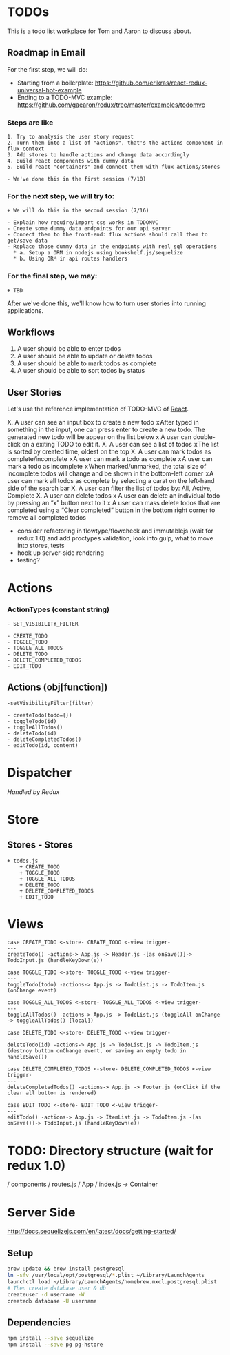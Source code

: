 # TODOs

This is a todo list workplace for Tom and Aaron to discuss about.

## Roadmap in Email

For the first step, we will do:
* Starting from a boilerplate: https://github.com/erikras/react-redux-universal-hot-example
* Ending to a TODO-MVC example: https://github.com/gaearon/redux/tree/master/examples/todomvc

### Steps are like

    1. Try to analysis the user story request
    2. Turn them into a list of "actions", that's the actions component in flux context
    3. Add stores to handle actions and change data accordingly
    4. Build react components with dummy data
    5. Build react "containers" and connect them with flux actions/stores

    - We've done this in the first session (7/10)

### For the next step, we will try to:

    + We will do this in the second session (7/16)

    - Explain how require/import css works in TODOMVC
    - Create some dummy data endpoints for our api server
    - Connect them to the front-end: flux actions should call them to get/save data
    - Replace those dummy data in the endpoints with real sql operations
      * a. Setup a ORM in nodejs using bookshelf.js/sequelize
      * b. Using ORM in api routes handlers

### For the final step, we may:

    + TBD

After we've done this, we'll know how to turn user stories into running applications.

## Workflows

1. A user should be able to enter todos
2. A user should be able to update or delete todos
3. A user should be able to mark todos as complete
4. A user should be able to sort todos by status

## User Stories

Let's use the reference implementation of TODO-MVC of [React](http://todomvc.com/examples/react/#/).

X. A user can see an input box to create a new todo
 x After typed in something in the input, one can press enter to create a new todo. The generated new todo will be appear on the list below
 x A user can double-click on a exiting TODO to edit it.
X. A user can see a list of todos
 x The list is sorted by created time, oldest on the top
X.  A user can mark todos as complete/incomplete
 x A user can mark a todo as complete
 x A user can mark a todo as incomplete
 x When marked/unmarked, the total size of incomplete todos will change and be shown in the bottom-left corner
 x A user can mark all todos as complete by selecting a carat on the left-hand side of the search bar
X. A user can filter the list of todos by: All, Active, Complete
X. A user can delete todos
 x A user can delete an individual todo by pressing an “x” button next to it
 x A user can mass delete todos that are completed using a “Clear completed” button in the bottom right corner to remove all completed todos

- consider refactoring in flowtype/flowcheck and immutablejs (wait for redux 1.0) and add proctypes validation, look into gulp, what to move into stores, tests
- hook up server-side rendering
- testing?

# Actions

### ActionTypes (constant string)
    - SET_VISIBILITY_FILTER

    - CREATE_TODO
    - TOGGLE_TODO
    - TOGGLE_ALL_TODOS
    - DELETE_TODO
    - DELETE_COMPLETED_TODOS
    - EDIT_TODO    

## Actions (obj[function])
    -setVisibilityFilter(filter)

    - createTodo(todo={})
    - toggleTodo(id)
    - toggleAllTodos()
    - deleteTodo(id)
    - deleteCompletedTodos()
    - editTodo(id, content)

# Dispatcher

*Handled by Redux*

# Store

## Stores - Stores
    + todos.js
        + CREATE_TODO
        + TOGGLE_TODO
        + TOGGLE_ALL_TODOS
        + DELETE_TODO
        + DELETE_COMPLETED_TODOS
        + EDIT_TODO

# Views

    case CREATE_TODO <-store- CREATE_TODO <-view trigger-
    ---
    createTodo() -actions-> App.js -> Header.js -[as onSave()]-> TodoInput.js (handleKeyDown(e))

    case TOGGLE_TODO <-store- TOGGLE_TODO <-view trigger-
    ---
    toggleTodo(todo) -actions-> App.js -> TodoList.js -> TodoItem.js (onChange event)

    case TOGGLE_ALL_TODOS <-store- TOGGLE_ALL_TODOS <-view trigger-
    ---
    toggleAllTodos() -actions-> App.js -> TodoList.js (toggleAll onChange -> toggleAllTodos() [local])

    case DELETE_TODO <-store- DELETE_TODO <-view trigger-
    ---
    deleteTodo(id) -actions-> App.js -> TodoList.js -> TodoItem.js (destroy button onChange event, or saving an empty todo in handleSave())

    case DELETE_COMPLETED_TODOS <-store- DELETE_COMPLETED_TODOS <-view trigger-
    ---
    deleteCompletedTodos() -actions-> App.js -> Footer.js (onClick if the clear all button is rendered)

    case EDIT_TODO <-store- EDIT_TODO <-view trigger-
    ---
    editTodo() -actions-> App.js -> ItemList.js -> TodoItem.js -[as onSave()]-> TodoInput.js (handleKeyDown(e))

# TODO: Directory structure (wait for redux 1.0)

/ components
  / routes.js
  / App
     /  index.js -> Container

# Server Side

http://docs.sequelizejs.com/en/latest/docs/getting-started/

## Setup

```sh
brew update && brew install postgresql
ln -sfv /usr/local/opt/postgresql/*.plist ~/Library/LaunchAgents
launchctl load ~/Library/LaunchAgents/homebrew.mxcl.postgresql.plist
# Then create database user & db
createuser -d username -W
createdb database -U username
```

## Dependencies

```sh
npm install --save sequelize
npm install --save pg pg-hstore
```
